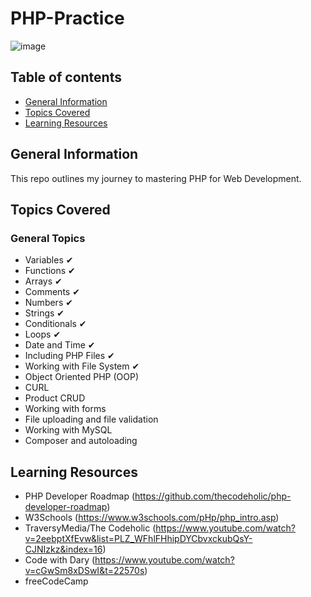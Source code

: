 # PHP-Practice

![image](https://user-images.githubusercontent.com/55777067/155608347-fca94232-60f1-46c6-bc64-625503ea51db.png)

## Table of contents
* [General Information](#general-info)
* [Topics Covered](#topics-covered)
* [Learning Resources](#resources)


## General Information

This repo outlines my journey to mastering PHP for Web Development.


## Topics Covered

### General Topics

- Variables ✔
- Functions ✔
- Arrays ✔
- Comments ✔
- Numbers ✔
- Strings ✔
- Conditionals ✔
- Loops ✔
- Date and Time ✔
- Including PHP Files ✔
- Working with File System ✔
- Object Oriented PHP (OOP)
- CURL
- Product CRUD
- Working with forms
- File uploading and file validation
- Working with MySQL
- Composer and autoloading


## Learning Resources

- PHP Developer Roadmap (https://github.com/thecodeholic/php-developer-roadmap)
- W3Schools (https://www.w3schools.com/pHp/php_intro.asp)
- TraversyMedia/The Codeholic (https://www.youtube.com/watch?v=2eebptXfEvw&list=PLZ_WFhlFHhipDYCbvxckubQsY-CJNIzkz&index=16)
- Code with Dary (https://www.youtube.com/watch?v=cGwSm8xDSwI&t=22570s)
- freeCodeCamp
